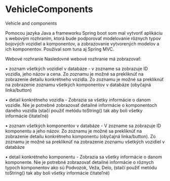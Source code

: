 # VehicleComponents
Vehicle and components

Pomocou jazyka Java a frameworku Spring boot som mal vytvoriť aplikáciu s webovým rozhraním, ktorá bude podporovať modelovanie rôznych typov bojových vozidiel a komponentov, a zobrazovanie vytvorených modelov a ich komponentov. Používal som tuna aj Spring MVC.



Webové rozhranie
Nasledovné webové rozhranie má zobrazovať:



•	zoznam všetkých vozidiel v databáze -	v zozname sa zobrazuje ID vozidla, jeho názov a cena. Zo zoznamu je možné sa prekliknúť na zobrazenie detailu konkrétneho vozidla. Zo zoznamu je možné sa prekliknúť na zobrazenie zoznamu všetkých komponentov v databáze (obyčajná linka/button)



•	detail konkrétneho vozidla - Zobrazia sa všetky informácie o danom vozidle. Nie je potrebné zobrazovať detailné informácie o komponentoch daného vozidla (stačí použiť metódu toString() tak aby boli všetky informácie čitateľné)



•	zoznam všetkých komponentov v databáze - V zozname sa zobrazuje ID komponentu a jeho názov. Zo zoznamu je možné sa prekliknúť na zobrazenie detailu konkrétneho komponentu (obyčajná linka/button). Zo zoznamu je možné sa prekliknúť na zobrazenie zoznamu všetkých vozidiel v databáze



•	detail konkrétneho komponentu - Zobrazia sa všetky informácie o danom komponente. Nie je potrebné zobrazovať detailné informácie o rôznych typoch komponentov ako sú Podvozok, Veža, Delo, (stačí použiť metódu toString() tak aby boli všetky informácie čitateľné)
